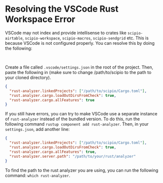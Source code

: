 # Resolving the VSCode Rust Workspace Error

VSCode may not index and provide intellisense to crates like `scipio-airtable`, `scipio-workspace`, `scipio-macros`, `scipio-sendgrid` etc. This is because VSCode is not configured properly. You can resolve this by doing the following:

<br/>

Create a file called `.vscode/settings.json` in the root of the project. Then, paste the following in (make sure to change /path/to/scipio to the path to your cloned directory).

```json
{
  "rust-analyzer.linkedProjects": ["/path/to/scipio/Cargo.toml"],
  "rust.analyzer.cargo.loadOutDirsFromCheck": true,
  "rust-analyzer.cargo.allFeatures": true
}
```

If you still have errors, you can try to make VSCode use a separate instance of `rust-analyzer` instead of the bundled version. To do this, run the following command `rustup component add rust-analyzer`. Then, in your `settings.json`, add another line:

```json
{
  "rust-analyzer.linkedProjects": ["/path/to/scipio/Cargo.toml"],
  "rust.analyzer.cargo.loadOutDirsFromCheck": true,
  "rust-analyzer.cargo.allFeatures": true,
  "rust-analyzer.server.path": "/path/to/your/rust/analyzer"
}
```

To find the path to the rust analyzer you are using, you can run the following command: `which rust-analyzer`.
